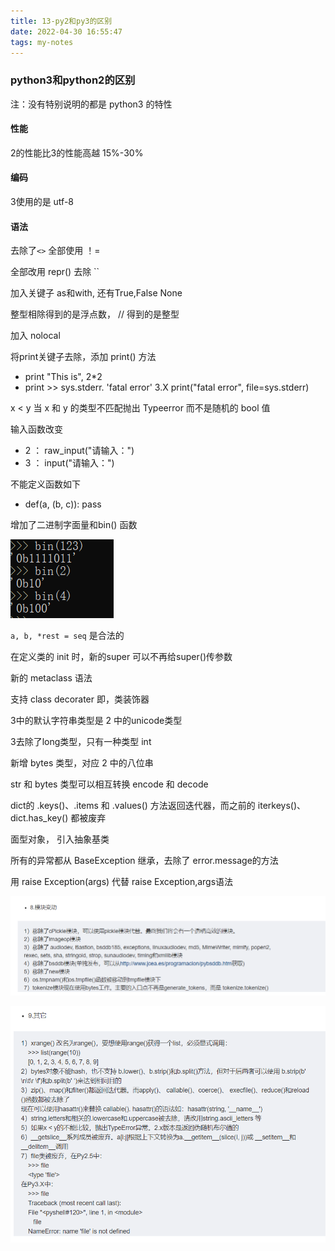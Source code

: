 ```yaml
---
title: 13-py2和py3的区别
date: 2022-04-30 16:55:47
tags: my-notes
---
```

### python3和python2的区别

注：没有特别说明的都是 python3 的特性

#### 性能

2的性能比3的性能高越 15%-30%

#### 编码

3使用的是 utf-8

#### 语法

去除了`<>` 全部使用 ！=

全部改用 repr() 去除 ``

加入关键子 as和with, 还有True,False None

整型相除得到的是浮点数， // 得到的是整型

加入 nolocal

将print关键子去除，添加 print() 方法

- print "This is", 2*2
- print >> sys.stderr. 'fatal error'     3.X    print("fatal error", file=sys.stderr)

x < y  当 x 和 y 的类型不匹配抛出 Typeerror 而不是随机的 bool 值

输入函数改变

- 2  ： raw_input("请输入：")
- 3  ： input("请输入：")

不能定义函数如下

- def(a, (b, c)): pass

增加了二进制字面量和bin() 函数

![1538055607272](assets/1538055607272.png)

`a, b, *rest = seq` 是合法的

在定义类的 init 时，新的super 可以不再给super()传参数

新的 metaclass 语法

支持 class decorater  即，类装饰器

3中的默认字符串类型是 2 中的unicode类型

3去除了long类型，只有一种类型 int

新增 bytes 类型，对应 2 中的八位串

str 和 bytes 类型可以相互转换 encode 和 decode

dict的 .keys()、.items 和 .values() 方法返回迭代器，而之前的 iterkeys()、dict.has_key() 都被废弃

面型对象， 引入抽象基类

所有的异常都从 BaseException 继承，去除了 error.message的方法

用 raise Exception(args) 代替 raise Exception,args语法

![1538056461981](assets/1538056461981.png)

![1538056475207](assets/1538056475207.png)